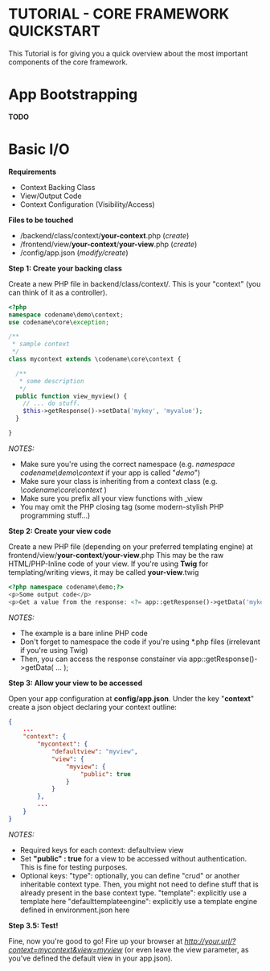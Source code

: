 # TUTORIAL - CORE FRAMEWORK QUICKSTART #

This Tutorial is for giving you a quick overview about the most important components of the core framework.

# App Bootstrapping #

__TODO__

# Basic I/O #

__Requirements__

* Context Backing Class
* View/Output Code
* Context Configuration (Visibility/Access)

__Files to be touched__

* _<your-project>_/backend/class/context/__your-context__.php (_create_)
* _<your-project>_/frontend/view/__your-context__/__your-view__.php (_create_)
* _<your-project>_/config/app.json (_modify/create_)

__Step 1: Create your backing class__

Create a new PHP file in backend/class/context/.
This is your "context" (you can think of it as a controller).

```php
<?php
namespace codename\demo\context;
use codename\core\exception;

/**
 * sample context
 */
class mycontext extends \codename\core\context {

  /**
   * some description
   */
  public function view_myview() {
    // ... do stuff.
    $this->getResponse()->setData('mykey', 'myvalue');
  }

}
```

_NOTES:_

* Make sure you're using the correct namespace (e.g. _namespace codename\demo\context_ if your app is called "_demo_")
* Make sure your class is inheriting from a context class (e.g. _\codename\core\context_ )
* Make sure you prefix all your view functions with _view
* You may omit the PHP closing tag (some modern-stylish PHP programming stuff...)



__Step 2: Create your view code__

Create a new PHP file (depending on your preferred templating engine)
at frontend/view/__your-context__/__your-view__.php
This may be the raw HTML/PHP-Inline code of your view.
If you're using __Twig__ for templating/writing views, it may be called __your-view__.twig


```php
<?php namespace codename\demo;?>
<p>Some output code</p>
<p>Get a value from the response: <?= app::getResponse()->getData('mykey') ?>
```

_NOTES:_

* The example is a bare inline PHP code
* Don't forget to namespace the code if you're using *.php files (irrelevant if you're using Twig)
* Then, you can access the response constainer via app::getResponse()->getData( ... );



__Step 3: Allow your view to be accessed__

Open your app configuration at __config/app.json__.
Under the key "__context__" create a json object declaring your context outline:


```json
{
	...
	"context": {
		"mycontext": {
			"defaultview": "myview",
			"view": {
				"myview": {
					"public": true
				}
			}
		},
        ...
    }
}
```

_NOTES:_

* Required keys for each context:
   defaultview
   view
* Set __"public" : true__ for a view to be accessed without authentication. This is fine for testing purposes.
* Optional keys:
   "type": optionally, you can define "crud" or another inheritable context type. Then, you might not need to define stuff that is already present in the base context type.
   "template": explicitly use a template here
   "defaulttemplateengine": explicitly use a template engine defined in environment.json here


__Step 3.5: Test!__

Fine, now you're good to go!
Fire up your browser at _http://your.url/?context=mycontext&view=myview_ (or even leave the view parameter, as you've defined the default view in your app.json).
